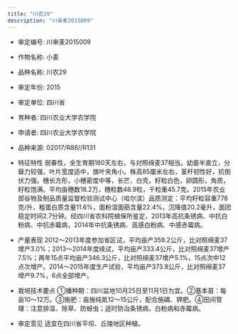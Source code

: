 ```yaml
---
title: "川农29"
description: "川审麦2015009"
---
```

* 审定编号:  川审麦2015009

*  作物名称:  小麦

*  品种名称:  川农29

*  审定年份:  2015

*  审定单位:  四川省

* 育种者:  四川农业大学农学院

*  申请者:  四川农业大学农学院

*  品种来源:  02017/R88//R131

*  特征特性
弱春性，全生育期180天左右，与对照绵麦37相当。幼苗半直立，分蘖力较强，叶片宽度适中，旗叶夹角小。株高85厘米左右，茎秆韧性好，抗倒伏力强。穗长方形，小穗密度中等，长芒、白壳。籽粒白色，卵圆形，角质，籽粒饱满。平均亩穗数18.2万，穗粒数48.9粒，千粒重45.7克。2015年农业部谷物及制品质量监督检验测试中心（哈尔滨）品质测定：平均籽粒容重778克/升，粗蛋白质含量11.6%，面粉湿面筋含量22.4%，沉降值20.2毫升，面团稳定时间2.7分钟。经四川省农科院植保所鉴定，2013年高抗条锈病、中抗白粉病、中抗赤霉病，2014年中抗条锈病、高感白粉病、中感赤霉病。

*  产量表现
2012～2013年度参加省区试，平均亩产359.2公斤，比对照绵麦37增产3.0%；2013～2014年度续试，平均亩产333.4公斤，比对照绵麦37增产7.5%；两年15点平均亩产346.3公斤，比对照绵麦37增产5.1%，15点次中12点次增产。2014～2015年度生产试验，平均亩产373.8公斤，比对照绵麦37增产9.7%，6点全部增产。

*  栽培技术要点
①播种期：四川盆地10月25日至11月1日为宜。②基本苗：每亩10～12万。③施肥：亩施纯氮12～15公斤，配合施磷、钾肥。④田间管理：注意排湿、除草、防蚜虫；适时防治条锈病、白粉病和赤霉病。

*  审定意见
适宜在四川省平坝、丘陵地区种植。
